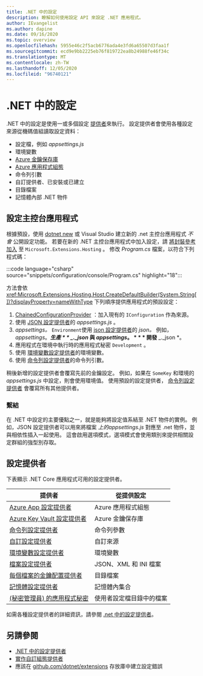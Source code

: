 ```yaml
---
title: .NET 中的設定
description: 瞭解如何使用設定 API 來設定 .NET 應用程式。
author: IEvangelist
ms.author: dapine
ms.date: 09/16/2020
ms.topic: overview
ms.openlocfilehash: 5955e46c2f5acb6776ada4e3fd6a65507d3faa1f
ms.sourcegitcommit: ecd9e9bb2225eb76f819722ea8b24988fe46f34c
ms.translationtype: MT
ms.contentlocale: zh-TW
ms.lasthandoff: 12/05/2020
ms.locfileid: "96740121"
---
```

# <a name="configuration-in-net"></a>.NET 中的設定

.NET 中的設定是使用一或多個設定 [提供者](#configuration-providers)來執行。 設定提供者會使用各種設定來源從機碼值組讀取設定資料：

- 設定檔，例如 *appsettings.js*
- 環境變數
- [Azure 金鑰保存庫](/azure/key-vault/general/overview)
- [Azure 應用程式組態](/azure/azure-app-configuration/overview)
- 命令列引數
- 自訂提供者、已安裝或已建立
- 目錄檔案
- 記憶體內部 .NET 物件

## <a name="configure-console-apps"></a>設定主控台應用程式

根據預設，使用 [dotnet new](../tools/dotnet-new.md) 或 Visual Studio 建立新的 .net 主控台應用程式 *不會* 公開設定功能。 若要在新的 .NET 主控台應用程式中加入設定，請 [將封裝參考加入](../tools/dotnet-add-package.md) 至 `Microsoft.Extensions.Hosting` 。 修改 *Program.cs* 檔案，以符合下列程式碼：

:::code language="csharp" source="snippets/configuration/console/Program.cs" highlight="18":::

方法會依 <xref:Microsoft.Extensions.Hosting.Host.CreateDefaultBuilder(System.String[])?displayProperty=nameWithType> 下列順序提供應用程式的預設設定：

1. [ChainedConfigurationProvider](xref:Microsoft.Extensions.Configuration.ChainedConfigurationSource) ：加入現有的 `IConfiguration` 作為來源。
1. 使用 [JSON 設定提供者](configuration-providers.md#file-configuration-provider)的 *appsettings.js* 。
1. *appsettings。* `Environment`使用 [json 設定提供者](configuration-providers.md#file-configuration-provider)的 *json。* 例如， *appsettings*。***生產 * * _._json* 與 *appsettings*。 * * * 開發** _._json *。
1. 應用程式在環境中執行時的應用程式秘密 `Development` 。
1. 使用 [環境變數設定提供者](configuration-providers.md#environment-variable-configuration-provider)的環境變數。
1. 使用 [命令列設定提供者](configuration-providers.md#command-line-configuration-provider)的命令列引數。

稍後新增的設定提供者會覆寫先前的金鑰設定。 例如，如果在 `SomeKey` 和環境的 *appsettings.js* 中設定，則會使用環境值。 使用預設的設定提供者， [命令列設定提供者](configuration-providers.md#command-line-configuration-provider) 會覆寫所有其他提供者。

### <a name="binding"></a>繫結

在 .NET 中設定的主要優點之一，就是能夠將設定值系結至 .NET 物件的實例。 例如，JSON 設定提供者可以用來將檔案 *上的appsettings.js* 對應至 .net 物件，並與相依性插入一起使用。 這會啟用選項模式，選項模式會使用類別來提供相關設定群組的強型別存取。

## <a name="configuration-providers"></a>設定提供者

下表顯示 .NET Core 應用程式可用的設定提供者。

| 提供者                                                                                                               | 從提供設定        |
|------------------------------------------------------------------------------------------------------------------------|------------------------------------|
| [Azure App 設定提供者](/azure/azure-app-configuration/quickstart-aspnet-core-app)                          | Azure 應用程式組態            |
| [Azure Key Vault 設定提供者](/azure/key-vault/general/tutorial-net-virtual-machine)                        | Azure 金鑰保存庫                    |
| [命令列設定提供者](configuration-providers.md#command-line-configuration-provider)                  | 命令列參數            |
| [自訂設定提供者](custom-configuration-provider.md)                                                      | 自訂來源                      |
| [環境變數設定提供者](configuration-providers.md#environment-variable-configuration-provider) | 環境變數              |
| [檔案設定提供者](configuration-providers.md#file-configuration-provider)                                  | JSON、XML 和 INI 檔案           |
| [每個檔案的金鑰配置提供者](configuration-providers.md#key-per-file-configuration-provider)                  | 目錄檔案                    |
| [記憶體設定提供者](configuration-providers.md#memory-configuration-provider)                              | 記憶體內集合              |
| [ (秘密管理員) 的應用程式秘密 ](/aspnet/core/security/app-secrets)                                                      | 使用者設定檔目錄中的檔案 |

如需各種設定提供者的詳細資訊，請參閱 [.net 中的設定提供者](configuration-providers.md)。

## <a name="see-also"></a>另請參閱

- [.NET 中的設定提供者](configuration-providers.md)
- [實作自訂組態提供者](custom-configuration-provider.md)
- 應該在 [github.com/dotnet/extensions](https://github.com/dotnet/extensions/issues) 存放庫中建立設定錯誤
